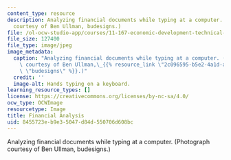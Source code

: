 ```yaml
---
content_type: resource
description: Analyzing financial documents while typing at a computer. (Photograph
  courtesy of Ben Ullman, budesigns.)
file: /ol-ocw-studio-app/courses/11-167-economic-development-technical-capabilities-spring-2004/8455723eb9e35047d84d550706d608bc_11-167s04.jpg
file_size: 127400
file_type: image/jpeg
image_metadata:
  caption: "Analyzing financial documents while typing at a computer. (Photograph\
    \ courtesy of Ben Ullman,\_{{% resource_link \"2c096595-b5e2-4a1d-ad44-1c78210fcb4f\"\
    \ \"budesigns\" %}}.)"
  credit: ''
  image-alt: Hands typing on a keyboard.
learning_resource_types: []
license: https://creativecommons.org/licenses/by-nc-sa/4.0/
ocw_type: OCWImage
resourcetype: Image
title: Financial Analysis
uid: 8455723e-b9e3-5047-d84d-550706d608bc
---
```

Analyzing financial documents while typing at a computer. (Photograph courtesy of Ben Ullman, budesigns.)